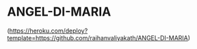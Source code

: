 # ANGEL-DI-MARIA



(https://heroku.com/deploy?template=https://github.com/raihanvaliyakath/ANGEL-DI-MARIA)
